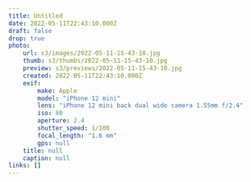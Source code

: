```yaml
---
title: Untitled
date: 2022-05-11T22:43:10.000Z
draft: false
drop: true
photo:
    url: s3/images/2022-05-11-15-43-10.jpg
    thumb: s3/thumbs/2022-05-11-15-43-10.jpg
    preview: s3/previews/2022-05-11-15-43-10.jpg
    created: 2022-05-11T22:43:10.000Z
    exif:
        make: Apple
        model: "iPhone 12 mini"
        lens: "iPhone 12 mini back dual wide camera 1.55mm f/2.4"
        iso: 80
        aperture: 2.4
        shutter_speed: 1/100
        focal_length: "1.6 mm"
        gps: null
    title: null
    caption: null
links: []
---
```

